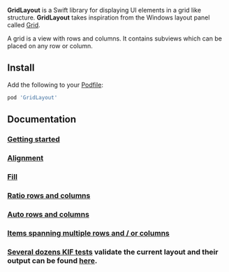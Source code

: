 **GridLayout** is a Swift library for displaying UI elements in a grid like structure.
**GridLayout** takes inspiration from the Windows layout panel called [Grid](https://docs.microsoft.com/en-us/uwp/api/windows.ui.xaml.controls.grid).

A grid is a view with rows and columns. It contains subviews which can be placed on any row or column.

## Install
Add the following to your [Podfile](https://guides.cocoapods.org/using/the-podfile.html):

```ruby
pod 'GridLayout'
```

## Documentation

### [Getting started](docs/getting-started.md)
### [Alignment](docs/alignment.md)
### [Fill](docs/fill.md)
### [Ratio rows and columns](docs/ratio.md)
### [Auto rows and columns](docs/auto.md)
### [Items spanning multiple rows and / or columns](docs/span.md)
### [Several dozens KIF tests](GridLayout/Sample/FrenzyApps.Layout.SampleTests/GridLayoutTests.swift) validate the current layout and their output can be found [here](https://github.com/mihaimihaila/GridLayout/tree/master/GridLayout/Output).